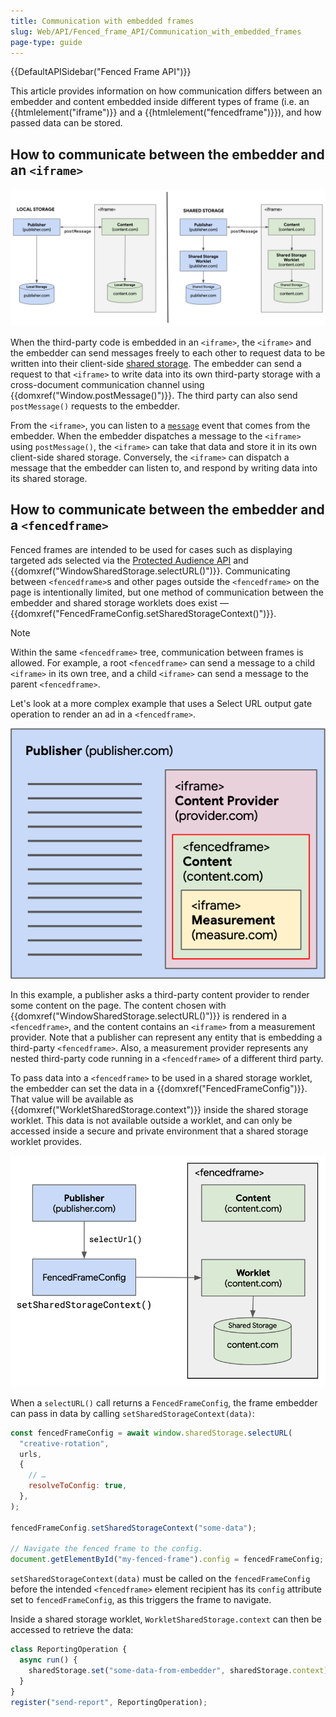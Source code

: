 ```yaml
---
title: Communication with embedded frames
slug: Web/API/Fenced_frame_API/Communication_with_embedded_frames
page-type: guide
---
```


{{DefaultAPISidebar("Fenced Frame API")}}

This article provides information on how communication differs between an embedder and content embedded inside different types of frame (i.e. an {{htmlelement("iframe")}} and a {{htmlelement("fencedframe")}}), and how passed data can be stored.

## How to communicate between the embedder and an `<iframe>`

![Diagram illustrating the difference between local storage and shared storage and communication with an iframe, as explained below](iframe-storage-communication.png)

When the third-party code is embedded in an `<iframe>`, the `<iframe>` and the embedder can send messages freely to each other to request data to be written into their client-side [shared storage](/en-US/docs/Web/API/Shared_Storage_API). The embedder can send a request to that `<iframe>` to write data into its own third-party storage with a cross-document communication channel using {{domxref("Window.postMessage()")}}. The third party can also send `postMessage()` requests to the embedder.

From the `<iframe>`, you can listen to a [`message`](/en-US/docs/Web/API/Window/message_event) event that comes from the embedder. When the embedder dispatches a message to the `<iframe>` using `postMessage()`, the `<iframe>` can take that data and store it in its own client-side shared storage. Conversely, the `<iframe>` can dispatch a message that the embedder can listen to, and respond by writing data into its shared storage.

## How to communicate between the embedder and a `<fencedframe>`

Fenced frames are intended to be used for cases such as displaying targeted ads selected via the [Protected Audience API](https://developer.chrome.com/en/docs/privacy-sandbox/fledge/) and {{domxref("WindowSharedStorage.selectURL()")}}. Communicating between `<fencedframe>`s and other pages outside the `<fencedframe>` on the page is intentionally limited, but one method of communication between the embedder and shared storage worklets does exist — {{domxref("FencedFrameConfig.setSharedStorageContext()")}}.

> [!NOTE]
> Within the same `<fencedframe>` tree, communication between frames is allowed. For example, a root `<fencedframe>` can send a message to a child `<iframe>` in its own tree, and a child `<iframe>` can send a message to the parent `<fencedframe>`.

Let's look at a more complex example that uses a Select URL output gate operation to render an ad in a `<fencedframe>`.

![A complex embedding situation with an embedder that is embedding an iframe, which is embedding a fencedframe, which is embedding an iframe](multiple-embed-levels.png)

In this example, a publisher asks a third-party content provider to render some content on the page. The content chosen with {{domxref("WindowSharedStorage.selectURL()")}} is rendered in a `<fencedframe>`, and the content contains an `<iframe>` from a measurement provider. Note that a publisher can represent any entity that is embedding a third-party `<fencedframe>`. Also, a measurement provider represents any nested third-party code running in a `<fencedframe>` of a different third party.

To pass data into a `<fencedframe>` to be used in a shared storage worklet, the embedder can set the data in a {{domxref("FencedFrameConfig")}}. That value will be available as {{domxref("WorkletSharedStorage.context")}} inside the shared storage worklet. This data is not available outside a worklet, and can only be accessed inside a secure and private environment that a shared storage worklet provides.

![A publisher created a fencedframeconfig using selectURL, which can set contextual data using setSharedStorageContext that will then be available in a shared storage worklet](share-contextual-data.png)

When a `selectURL()` call returns a `FencedFrameConfig`, the frame embedder can pass in data by calling `setSharedStorageContext(data)`:

```js
const fencedFrameConfig = await window.sharedStorage.selectURL(
  "creative-rotation",
  urls,
  {
    // …
    resolveToConfig: true,
  },
);

fencedFrameConfig.setSharedStorageContext("some-data");

// Navigate the fenced frame to the config.
document.getElementById("my-fenced-frame").config = fencedFrameConfig;
```

`setSharedStorageContext(data)` must be called on the `fencedFrameConfig` before the intended `<fencedframe>` element recipient has its `config` attribute set to `fencedFrameConfig`, as this triggers the frame to navigate.

Inside a shared storage worklet, `WorkletSharedStorage.context` can then be accessed to retrieve the data:

```js
class ReportingOperation {
  async run() {
    sharedStorage.set("some-data-from-embedder", sharedStorage.context);
  }
}
register("send-report", ReportingOperation);
```
